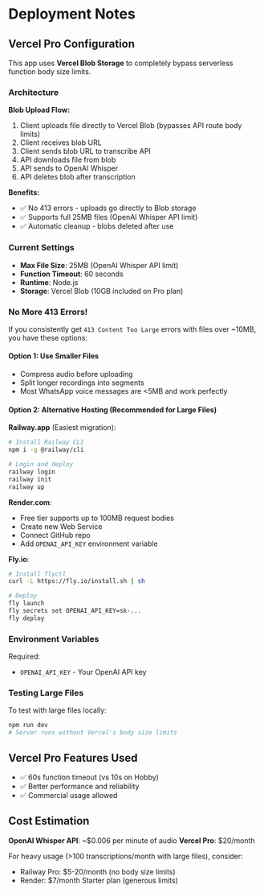 # Deployment Notes

## Vercel Pro Configuration

This app uses **Vercel Blob Storage** to completely bypass serverless function body size limits.

### Architecture

**Blob Upload Flow:**
1. Client uploads file directly to Vercel Blob (bypasses API route body limits)
2. Client receives blob URL
3. Client sends blob URL to transcribe API
4. API downloads file from blob
5. API sends to OpenAI Whisper
6. API deletes blob after transcription

**Benefits:**
- ✅ No 413 errors - uploads go directly to Blob storage
- ✅ Supports full 25MB files (OpenAI Whisper API limit)
- ✅ Automatic cleanup - blobs deleted after use

### Current Settings

- **Max File Size**: 25MB (OpenAI Whisper API limit)
- **Function Timeout**: 60 seconds
- **Runtime**: Node.js
- **Storage**: Vercel Blob (10GB included on Pro plan)

### No More 413 Errors!

If you consistently get `413 Content Too Large` errors with files over ~10MB, you have these options:

#### Option 1: Use Smaller Files
- Compress audio before uploading
- Split longer recordings into segments
- Most WhatsApp voice messages are <5MB and work perfectly

#### Option 2: Alternative Hosting (Recommended for Large Files)

**Railway.app** (Easiest migration):
```bash
# Install Railway CLI
npm i -g @railway/cli

# Login and deploy
railway login
railway init
railway up
```

**Render.com**:
- Free tier supports up to 100MB request bodies
- Create new Web Service
- Connect GitHub repo
- Add `OPENAI_API_KEY` environment variable

**Fly.io**:
```bash
# Install flyctl
curl -L https://fly.io/install.sh | sh

# Deploy
fly launch
fly secrets set OPENAI_API_KEY=sk-...
fly deploy
```

### Environment Variables

Required:
- `OPENAI_API_KEY` - Your OpenAI API key

### Testing Large Files

To test with large files locally:
```bash
npm run dev
# Server runs without Vercel's body size limits
```

## Vercel Pro Features Used

- ✅ 60s function timeout (vs 10s on Hobby)
- ✅ Better performance and reliability
- ✅ Commercial usage allowed

## Cost Estimation

**OpenAI Whisper API**: ~$0.006 per minute of audio
**Vercel Pro**: $20/month

For heavy usage (>100 transcriptions/month with large files), consider:
- Railway Pro: $5-20/month (no body size limits)
- Render: $7/month Starter plan (generous limits)

